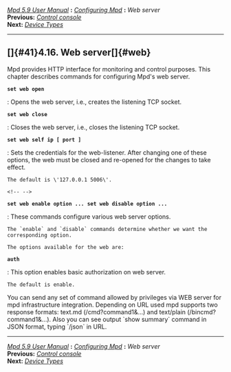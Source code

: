 [*Mpd 5.9 User Manual*](README.md) **:** [*Configuring Mpd*](mpd17.md)
**:** *Web server*\
**Previous:** [*Control console*](mpd40.md)\
**Next:** [*Device Types*](mpd42.md)

------------------------------------------------------------------------

## []{#41}4.16. Web server[]{#web}

Mpd provides HTTP interface for monitoring and control purposes. This
chapter describes commands for configuring Mpd\'s web server.

**`set web open`**

:   Opens the web server, i.e., creates the listening TCP socket.

**`set web close`**

:   Closes the web server, i.e., closes the listening TCP socket.

**`set web self ip [ port ]`**

:   Sets the credentials for the web-listener. After changing one of
    these options, the web must be closed and re-opened for the changes
    to take effect.

    The default is \'127.0.0.1 5006\'.

```{.md}
<!-- -->
```

**`set web enable option ... set web disable option ...`**

:   These commands configure various web server options.

    The `enable` and `disable` commands determine whether we want the
    corresponding option.

    The options available for the web are:

**`auth`**

:   This option enables basic authorization on web server.

    The default is enable.

You can send any set of command allowed by privileges via WEB server for
mpd infrastructure integration. Depending on URL used mpd supports two
response formats: text.md (/cmd?command1&\...) and text/plain
(/bincmd?command1&\...). Also you can see output \`show summary\`
command in JSON format, typing \`/json\` in URL.

------------------------------------------------------------------------

[*Mpd 5.9 User Manual*](README.md) **:** [*Configuring Mpd*](mpd17.md)
**:** *Web server*\
**Previous:** [*Control console*](mpd40.md)\
**Next:** [*Device Types*](mpd42.md)
